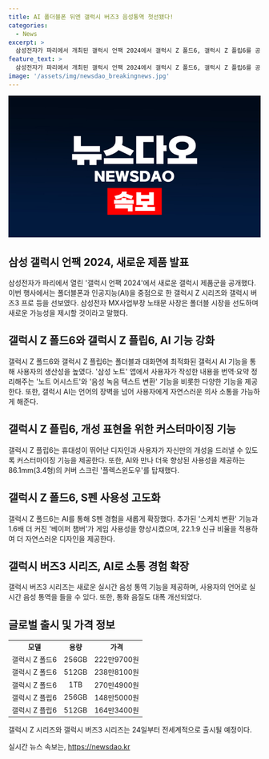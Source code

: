 ```yaml
---
title: AI 폴더블폰 뒤엔 갤럭시 버즈3 음성통역 첫선됐다!
categories:
  - News
excerpt: >
  삼성전자가 파리에서 개최된 갤럭시 언팩 2024에서 갤럭시 Z 폴드6, 갤럭시 Z 플립6를 공개했다. 새로운 갤럭시 Z 시리즈는 AI와 폴더블 기능을 결합하여 사용자에게 혁신적인 소통 경험을 제공한다. 또한, 갤럭시 버즈3 프로와 갤럭시 버즈3도 함께 선보였으며, 이번 제품은 24일부터 글로벌 출시가 예정되어 있다. 삼성전자는 갤럭시 Z 폴드6, 갤럭시 Z 플립6를 국내를 포함한 전 세계적으로 지원하며, 국내 사전 판매는 12일부터 18일까지 진행된다.
feature_text: >
  삼성전자가 파리에서 개최된 갤럭시 언팩 2024에서 갤럭시 Z 폴드6, 갤럭시 Z 플립6를 공개했다. 새로운 갤럭시 Z 시리즈는 AI와 폴더블 기능을 결합하여 사용자에게 혁신적인 소통 경험을 제공한다. 또한, 갤럭시 버즈3 프로와 갤럭시 버즈3도 함께 선보였으며, 이번 제품은 24일부터 글로벌 출시가 예정되어 있다. 삼성전자는 갤럭시 Z 폴드6, 갤럭시 Z 플립6를 국내를 포함한 전 세계적으로 지원하며, 국내 사전 판매는 12일부터 18일까지 진행된다.
image: '/assets/img/newsdao_breakingnews.jpg'
---
```


<p><img src="/assets/img/newsdao_breakingnews.jpg" alt="flaretime 속보" /></p>

<h2 data-ke-size="size26">삼성 갤럭시 언팩 2024, 새로운 제품 발표</h2>

<p data-ke-size="size16">삼성전자가 파리에서 열린 '갤럭시 언팩 2024'에서 새로운 갤럭시 제품군을 공개했다. 이번 행사에서는 폴더블폰과 인공지능(AI)을 중점으로 한 갤럭시 Z 시리즈와 갤럭시 버즈3 프로 등을 선보였다. 삼성전자 MX사업부장 노태문 사장은 폴더블 시장을 선도하며 새로운 가능성을 제시할 것이라고 말했다.</p>

<h2 data-ke-size="size26">갤럭시 Z 폴드6와 갤럭시 Z 플립6, AI 기능 강화</h2>

<p data-ke-size="size16">갤럭시 Z 폴드6와 갤럭시 Z 플립6는 폴더블과 대화면에 최적화된 갤럭시 AI 기능을 통해 사용자의 생산성을 높였다. '삼성 노트' 앱에서 사용자가 작성한 내용을 번역·요약 정리해주는 '노트 어시스트'와 '음성 녹음 텍스트 변환' 기능을 비롯한 다양한 기능을 제공한다. 또한, 갤럭시 AI는 언어의 장벽을 넘어 사용자에게 자연스러운 의사 소통을 가능하게 해준다.</p>

<h2 data-ke-size="size26">갤럭시 Z 플립6, 개성 표현을 위한 커스터마이징 기능</h2>

<p data-ke-size="size16">갤럭시 Z 플립6는 휴대성이 뛰어난 디자인과 사용자가 자신만의 개성을 드러낼 수 있도록 커스터마이징 기능을 제공한다. 또한, AI와 만나 더욱 향상된 사용성을 제공하는 86.1mm(3.4형)의 커버 스크린 '플렉스윈도우'를 탑재했다.</p>

<h2 data-ke-size="size26">갤럭시 Z 폴드6, S펜 사용성 고도화</h2>

<p data-ke-size="size16">갤럭시 Z 폴드6는 AI를 통해 S펜 경험을 새롭게 확장했다. 추가된 '스케치 변환' 기능과 1.6배 더 커진 '베이퍼 챔버'가 게임 사용성을 향상시켰으며, 22.1:9 신규 비율을 적용하여 더 자연스러운 디자인을 제공한다.</p>

<h2 data-ke-size="size26">갤럭시 버즈3 시리즈, AI로 소통 경험 확장</h2>

<p data-ke-size="size16">갤럭시 버즈3 시리즈는 새로운 실시간 음성 통역 기능을 제공하며, 사용자의 언어로 실시간 음성 통역을 들을 수 있다. 또한, 통화 음질도 대폭 개선되었다.</p>

<h2 data-ke-size="size26">글로벌 출시 및 가격 정보</h2>

<table>
    <tr>
        <td style="text-align: center; height: 17px;"><b>모델</b></td>
        <td style="text-align: center; height: 17px;"><b>용량</b></td>
        <td style="text-align: center; height: 17px;"><b>가격</b></td>
    </tr>
    <tr>
        <td style="text-align: center; height: 17px;">갤럭시 Z 폴드6</td>
        <td style="text-align: center; height: 17px;">256GB</td>
        <td style="text-align: center; height: 17px;">222만9700원</td>
    </tr>
    <tr>
        <td style="text-align: center; height: 17px;">갤럭시 Z 폴드6</td>
        <td style="text-align: center; height: 17px;">512GB</td>
        <td style="text-align: center; height: 17px;">238만8100원</td>
    </tr>
    <tr>
        <td style="text-align: center; height: 17px;">갤럭시 Z 폴드6</td>
        <td style="text-align: center; height: 17px;">1TB</td>
        <td style="text-align: center; height: 17px;">270만4900원</td>
    </tr>
    <tr>
        <td style="text-align: center; height: 17px;">갤럭시 Z 플립6</td>
        <td style="text-align: center; height: 17px;">256GB</td>
        <td style="text-align: center; height: 17px;">148만5000원</td>
    </tr>
    <tr>
        <td style="text-align: center; height: 17px;">갤럭시 Z 플립6</td>
        <td style="text-align: center; height: 17px;">512GB</td>
        <td style="text-align: center; height: 17px;">164만3400원</td>
    </tr>
</table>

<p data-ke-size="size16">갤럭시 Z 시리즈와 갤럭시 버즈3 시리즈는 24일부터 전세계적으로 출시될 예정이다.</p>
실시간 뉴스 속보는, <a href="https://newsdao.kr" rel="dofollow">https://newsdao.kr</a>


